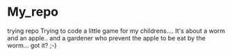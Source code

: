# My_repo
trying repo
Trying to code a little game for my childrens....
It's about a worm and an apple.. and a gardener who prevent the apple to be eat by the worm... got it? ;-)
